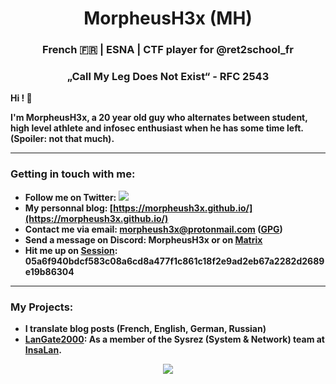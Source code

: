 <h1 align="center"> MorpheusH3x (MH) </h1>
<h3 align="center"> French 🇫🇷 | ESNA | CTF player for @ret2school_fr </h3>
<h3 align="center"> <b>„Call My Leg Does Not Exist“ - RFC 2543<b/> </h3>

Hi ! 👋

I'm MorpheusH3x, a 20 year old guy who alternates between student, high level athlete and infosec enthusiast when he has some time left.
(Spoiler: not that much).

---

<h3 align="left">Getting in touch with me:</h3>

 - Follow me on Twitter: <a href="https://twitter.com/intent/follow?screen_name=MorpheusH3x" title="Follow"><img src="https://img.shields.io/twitter/follow/MorpheusH3x?label=MorpheusH3x&style=social"></a>
 - My personnal blog: [https://morpheush3x.github.io/](https://morpheush3x.github.io/)
 - Contact me via email: [morpheush3x@protonmail.com](morpheush3x@protonmail.com) ([GPG](https://raw.githubusercontent.com/MorpheusH3x/MorpheusH3x/main/publickey.morpheush3x%40protonmail.com))
 - Send a message on Discord: MorpheusH3x or on [Matrix](https://matrix.to/#/@morpheush3x:matrix.org)
 - Hit me up on [Session](https://getsession.org/): 05a6f940bdcf583c08a6cd8a477f1c861c18f2e9ad2eb67a2282d2689e19b86304
---

<h3 align="left">My Projects:</h3>

- I translate blog posts (French, English, German, Russian)
- [LanGate2000](https://github.com/InsaLan/langate2000): As a member of the Sysrez (System & Network) team at [InsaLan](https://www.insalan.fr/).

<p align="center">
<img src="https://github-readme-stats.vercel.app/api?username=MorpheusH3x&show_icons=true&theme=ocean_dark&include_all_commits=true&custom_title=Github%20Stats&hide=stars">
</p>
